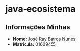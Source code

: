 # java-ecosistema

## Informações Minhas

- **Nome:** José Ray Barros Nunes
- **Matricula:** 01609455
